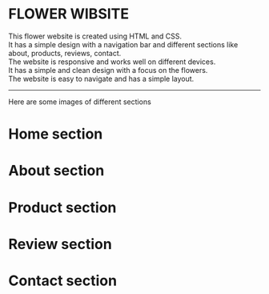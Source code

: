 # FLOWER WIBSITE
This flower website is created using HTML and CSS.
<br>
It has a simple design with a navigation bar and different sections like about, products, reviews, contact.
<br>
The website is responsive and works well on different devices.
<br>
It has a simple and clean design with a focus on the flowers.
<br>
The website is easy to navigate and has a simple layout.
<br>
<hr>
Here are some images of different sections
<br>

<h1>Home section</h>


<h1>About section</h>


<h1>Product section</h>


<h1>Review section</h>


<h1>Contact section</h>

